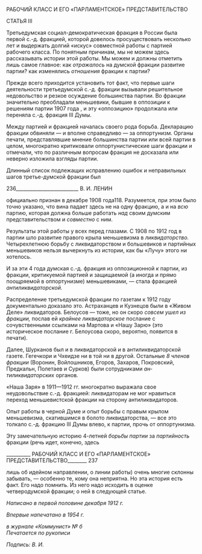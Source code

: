 РАБОЧИЙ КЛАСС И ЕГО «ПАРЛАМЕНТСКОЕ» ПРЕДСТАВИТЕЛЬСТВО

СТАТЬЯ III

Третьедумская социал-демократическая фракция в России была первой с.-д. фракци­ей, которой довелось просуществовать несколько лет и выдержать долгий «искус» со­вместной работы с партией рабочего класса. По понятным причинам, мы не можем здесь рассказывать истории этой работы. Мы можем и должны отметить лишь самое главное: как _отражалось_ на думской фракции развитие партии? как изменялись _отно­шения_ фракции к партии?

Прежде всего приходится установить тот факт, что первые шаги деятельности третьедумской с.-д. фракции вызывали решительное недовольство и резкое осуждение большинства партии. Во фракции значительно преобладали меньшевики, бывшие в оп­позиции к решениям партии 1907 года , и эту «оппозицию» продолжала или переняла с.-д. фракция III Думы.

Между партией и фракцией началась своего рода борьба. Декларацию фракции об­виняли — и вполне справедливо — за оппортунизм. Органы печати, представлявшие мнение большинства партии или всей партии в целом, многократно критиковали оп­портунистические шаги фракции и отмечали, что по различным вопросам фракция не досказала или неверно изложила взгляды партии.

Длинный список подлежащих исправлению ошибок и неправильных шагов третье-думской фракции был

  

236__________________________ В. И. ЛЕНИН

официально признан в декабре 1908 года118. Разумеется, при этом было точно указано, что вина падает здесь не на одну фракцию, а и на _всю_ партию, которая должна больше работать _над_ своим думским представительством и _совместно_ с ним.

Результаты этой работы у всех перед глазами. С 1908 по 1912 год в партии шло раз­витие правого крыла меньшевизма в _ликвидаторство._ Четырехлетнюю борьбу с ликви­даторством и большевиков и партийных меньшевиков нельзя вычеркнуть из истории, как бы «Лучу» этого ни хотелось.

И за эти 4 года думская с.-д. фракция из оппозиционной _к_ партии, из фракции, кри­тикуемой партией и защищаемой (а иногда и прямо поощряемой в оппортунизме) меньшевиками, — стала фракцией _антиликвидаторской._

Распределение третьедумской фракции по газетам к 1912 году документально дока­зало это. Астраханцев и Кузнецов были в «Живом Деле» ликвидаторов. Белоусов — тоже, но он скоро _совсем ушел из фракции,_ послав ей _крайнее ликвидаторское_ послание с сочувственными ссылками на Мартова и «Нашу Зарю» (это историческое послание г. Белоусова скоро, вероятно, появится в печати).

Далее, Шурканов был и в ликвидаторской и в антиликвидаторской газете. Гегечкори и Чхеидзе ни в той ни в другой. Остальные _8 членов фракции_ (Воронин, Войлошников, Егоров, Захаров, Покровский, Предкальн, Полетаев и Сурков) были сотрудниками _ан­тиликвидаторских_ органов.

«Наша Заря» в 1911—1912 гг. многократно выражала свое неудовольствие с.-д. фракцией: ликвидаторам не мог нравиться переход меньшевистской фракции на сторо­ну антиликвидаторов.

Опыт работы в черной Думе и опыт борьбы с правым крылом меньшевизма, скатив­шимся в болото ликвидаторства, — все это толкало с.-д. фракцию III Думы влево, к партии, прочь от оппортунизма.

Эту замечательную историю 4-летней _борьбы партии_ за _партийность_ фракции (речь идет, конечно, здесь

  

__________ РАБОЧИЙ КЛАСС И ЕГО «ПАРЛАМЕНТСКОЕ» ПРЕДСТАВИТЕЛЬСТВО________ 237

лишь об идейном направлении, о линии работы) очень многие склонны забывать, — особенно те, кому она неприятна. Но эта история есть факт. Его надо помнить. Из него надо исходить в оценке четверодумской фракции; о ней в следующей статье.

_Написано в первой половине_ _декабря 1912 г._

_Впервые напечатано в 1954 г._

_в журнале «Коммунист» № б_                                                              _Печатается по рукописи_

_Подпись: В. И._